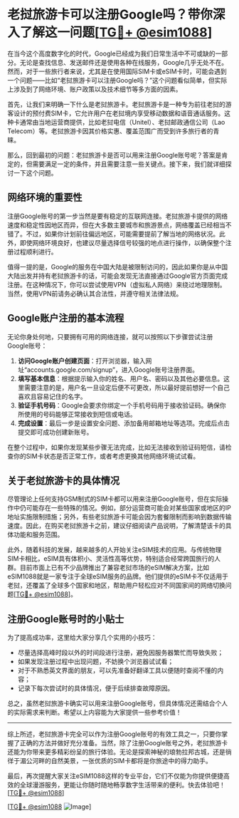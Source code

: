 # 老挝旅游卡可以注册Google吗？带你深入了解这一问题[[TG💪+ @esim1088](https://t.me/s/esim1088)]

在当今这个高度数字化的时代，Google已经成为我们日常生活中不可或缺的一部分。无论是查找信息、发送邮件还是使用各种在线服务，Google几乎无处不在。然而，对于一些旅行者来说，尤其是在使用国际SIM卡或eSIM卡时，可能会遇到一个问题——比如“老挝旅游卡可以注册Google吗？”这个问题看似简单，但实际上涉及到了网络环境、账户政策以及技术细节等多方面的因素。

首先，让我们来明确一下什么是老挝旅游卡。老挝旅游卡是一种专为前往老挝的游客设计的预付费SIM卡，它允许用户在老挝境内享受移动数据和语音通话服务。这种卡通常由当地运营商提供，比如老挝电信（Unitel）、老挝邮政通信公司（Lao Telecom）等。老挝旅游卡因其价格实惠、覆盖范围广而受到许多旅行者的青睐。

那么，回到最初的问题：老挝旅游卡是否可以用来注册Google账号呢？答案是肯定的，但需要满足一定的条件，并且需要注意一些关键点。接下来，我们就详细探讨一下这个问题。

## 网络环境的重要性

注册Google账号的第一步当然是要有稳定的互联网连接。老挝旅游卡提供的网络速度和稳定性因地区而异，但在大多数主要城市和旅游景点，网络覆盖已经相当不错了。不过，如果你计划前往偏远地区，可能需要提前了解当地的网络状况。此外，即使网络环境良好，也建议尽量选择信号较强的地点进行操作，以确保整个注册过程顺利进行。

值得一提的是，Google的服务在中国大陆是被限制访问的，因此如果你是从中国大陆出发并持有老挝旅游卡的话，可能会发现无法直接通过Google官方页面完成注册。在这种情况下，你可以尝试使用VPN（虚拟私人网络）来绕过地理限制。当然，使用VPN前请务必确认其合法性，并遵守相关法律法规。

## Google账户注册的基本流程

无论你身处何地，只要拥有可用的网络连接，就可以按照以下步骤尝试注册Google账号：

1. **访问Google账户创建页面**：打开浏览器，输入网址“accounts.google.com/signup”，进入Google账号注册界面。
2. **填写基本信息**：根据提示输入你的姓名、用户名、密码以及其他必要信息。这里需要注意的是，用户名一旦设定后便不可更改，所以最好提前想好一个自己喜欢且容易记住的名字。
3. **验证手机号码**：Google会要求你绑定一个手机号码用于接收验证码。确保你所使用的号码能够正常接收到短信或电话。
4. **完成设置**：最后一步是设置安全问题、添加备用邮箱地址等选项。完成后点击提交即可成功创建新账号。

在整个过程中，如果你发现某些步骤无法完成，比如无法接收到验证码短信，请检查你的SIM卡状态是否正常工作，或者考虑更换其他网络环境试试看。

## 关于老挝旅游卡的具体情况

尽管理论上任何支持GSM制式的SIM卡都可以用来注册Google账号，但在实际操作中仍可能存在一些特殊的情况。例如，部分运营商可能会对某些国家或地区的IP地址实施限制措施；另外，有些老挝旅游卡可能会因为套餐限制而影响到数据传输速度。因此，在购买老挝旅游卡之前，建议仔细阅读产品说明，了解清楚该卡的具体功能和服务范围。

此外，随着科技的发展，越来越多的人开始关注eSIM技术的应用。与传统物理SIM卡相比，eSIM具有体积小、灵活性高等优势，特别适合经常跨国旅行的人群。目前市面上已有不少品牌推出了兼容老挝市场的eSIM解决方案，比如eSIM1088就是一家专注于全球eSIM服务的品牌。他们提供的eSIM卡不仅适用于老挝，还覆盖了全球多个国家和地区，帮助用户轻松应对不同国家间的网络切换问题[[TG💪+ @esim1088](https://t.me/s/esim1088)]。

## 注册Google账号时的小贴士

为了提高成功率，这里给大家分享几个实用的小技巧：

- 尽量选择高峰时段以外的时间段进行注册，避免因服务器繁忙而导致失败；
- 如果发现注册过程中出现问题，不妨换个浏览器试试看；
- 对于不熟悉英文界面的朋友，可以先准备好翻译工具以便随时查阅不懂的内容；
- 记录下每次尝试时的具体情况，便于后续排查故障原因。

总之，虽然老挝旅游卡确实可以用来注册Google账号，但具体情况还需结合个人的实际需求来判断。希望以上内容能为大家提供一些参考价值！

---

综上所述，老挝旅游卡完全可以作为注册Google账号的有效工具之一，只要你掌握了正确的方法并做好充分准备。当然，除了注册Google账号之外，老挝旅游卡还能为你带来更多精彩纷呈的旅行体验。无论是探索神秘的琅勃拉邦古城，还是徜徉于湄公河畔的自然美景，一张优质的SIM卡都将是你旅途中的得力助手。

最后，再次提醒大家关注eSIM1088这样的专业平台，它们不仅能为你提供便捷高效的全球漫游服务，更能让你随时随地畅享数字生活带来的便利。快去体验吧！[[TG💪+ @esim1088](https://t.me/s/esim1088)] 

[[TG💪+ @esim1088](https://t.me/s/esim1088) ![Image](https://i.postimg.cc/4NQfJmqS/Snipaste-2025-05-13-00-14-12.png)]
